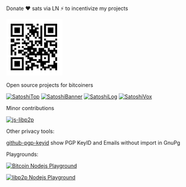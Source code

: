 Donate ❤️ sats via LN ⚡ to incentivize my projects

[![image](./donate.png)](https://getalby.com/p/st3b1t)

Open source projects for bitcoiners

 [![SatoshiTop](https://img.shields.io/github/stars/st3b1t/SatoshiTop?style=social&label=SatoshiTop)](https://github.com/st3b1t/SatoshiTop) 
 [![SatoshiBanner](https://img.shields.io/github/stars/st3b1t/SatoshiBanner?style=social&label=SatoshiBanner)](https://github.com/st3b1t/SatoshiBanner) 
 [![SatoshiLog](https://img.shields.io/github/stars/st3b1t/SatoshiLog?style=social&label=SatoshiLog)](https://github.com/st3b1t/SatoshiLog)
 [![SatoshiVox](https://img.shields.io/github/stars/st3b1t/SatoshiVox?style=social&label=SatoshiVox)](https://github.com/st3b1t/SatoshiVox)

Minor contributions

[![js-libp2p](https://img.shields.io/github/stars/libp2p/js-libp2p?style=social&label=js-libp2p)](https://github.com/st3b1t/js-libp2p)

Other privacy tools:

[github-pgp-keyid](https://st3b1t.github.io/github-pgp-keyid/) show PGP KeyID and Emails without import in GnuPg

Playgrounds:

[![Bitcoin Nodejs Playground](https://img.shields.io/github/stars/st3b1t/bitcoin-nodejs-playground?style=social&label=bitcoin-nodejs-playground)](https://github.com/st3b1t/bitcoin-nodejs-playground)

[![libp2p Nodejs Playground](https://img.shields.io/github/stars/st3b1t/libp2p-nodejs-playground?style=social&label=libp2p-nodejs-playground)](https://github.com/st3b1t/libp2p-nodejs-playground)
